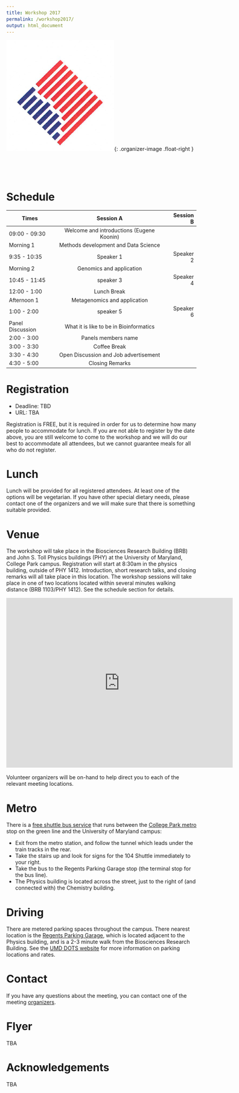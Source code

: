 ```yaml
---
title: Workshop 2017
permalink: /workshop2017/
output: html_document
---
```

![logo](../images/logo.jpg){: .organizer-image .float-right }

&nbsp;

&nbsp;


# Schedule

| Times         | Session A     | Session B  |
| ------------- |:-------------:| ----------:|
| 09:00 - 09:30 | Welcome and introductions (Eugene Koonin) |
| Morning 1 | Methods development and Data Science
9:35 - 10:35      | Speaker 1      |   Speaker 2 |
| Morning 2 | Genomics and application
10:45 - 11:45 | speaker 3      |    Speaker 4 |
| 12:00 - 1:00 | Lunch Break                |
| Afternoon 1 | Metagenomics and application
1:00 - 2:00 | speaker 5      |    Speaker 6 |
|  Panel Discussion | What it is like to be in Bioinformatics
2:00 - 3:00 | Panels members name |
| 3:00 - 3:30 | Coffee Break                |
| 3:30 - 4:30 | Open Discussion and Job advertisement   |
| 4:30 - 5:00 | Closing Remarks                |



# Registration
 * Deadline: TBD
 * URL: TBA

Registration is FREE, but it is required in order for us to determine how many people to accommodate for lunch. If you are not able to register by the date above, you are still welcome to come to the workshop and we will do our best to accommodate all attendees, but we cannot guarantee meals for all who do not register.

# Lunch

Lunch will be provided for all registered attendees. At least one of the options will be vegetarian. If you have other special dietary needs, please contact one of the organizers and we will make sure that there is something suitable provided.

# Venue

The workshop will take place in the Biosciences Research Building (BRB) and John S. Toll Physics buildings (PHY) at the University of Maryland, College Park campus. Registration will start at 8:30am in the physics building, outside of PHY 1412. Introduction, short research talks, and closing remarks will all take place in this location. The workshop sessions will take place in one of two locations located within several minutes walking distance (BRB 1103/PHY 1412). See the schedule section for details.

<iframe src="https://www.google.com/maps/embed?pb=!1m18!1m12!1m3!1d306141.380212437!2d126.3453416664724!3d33.3711157139061!2m3!1f0!2f0!3f0!3m2!1i1024!2i768!4f13.1!3m3!1m2!1s0x350ce3544cc84045%3A0x66bc36d2981ebf31!2sJeju-do%2C+South+Korea!5e0!3m2!1sen!2sus!4v1473136714592" width="600" height="450" frameborder="0" style="border:0" allowfullscreen></iframe>

Volunteer organizers will be on-hand to help direct you to each of the relevant meeting locations.


# Metro

There is a [free shuttle bus service](http://www.dots.umd.edu/schedules.html) that runs between the [College Park metro](http://www.wmata.com/rail/station_detail.cfm?station_id=79) stop on the green line and the University of Maryland campus:

* Exit from the metro station, and follow the tunnel which leads under the train tracks in the rear.
* Take the stairs up and look for signs for the 104 Shuttle immediately to your right.
* Take the bus to the Regents Parking Garage stop (the terminal stop for the bus line).
* The Physics building is located across the street, just to the right of (and connected with) the Chemistry building.

# Driving

There are metered parking spaces throughout the campus. There nearest location is the [Regents Parking Garage](https://goo.gl/maps/4ySBbiKtm7n), which is located adjacent to the Physics building, and is a 2-3 minute walk from the Biosciences Research Building. See the [UMD DOTS website](http://www.transportation.umd.edu/maps&apps.html) for more information on parking locations and rates.

# Contact

If you have any questions about the meeting, you can contact one of the meeting [organizers](https://iscb-dc-rsg.github.io/organizers/).

# Flyer

  TBA
  
  
# Acknowledgements

TBA
